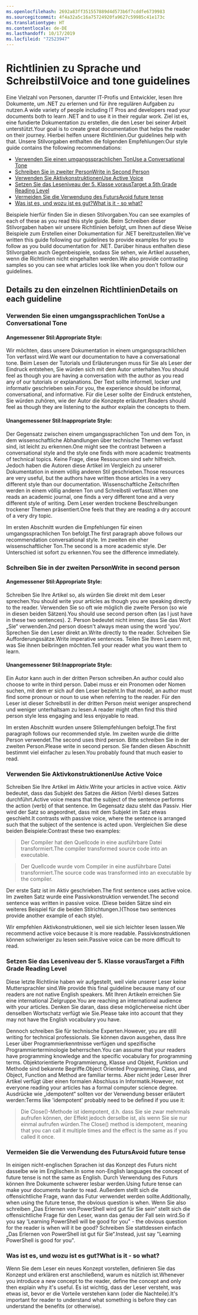 ```yaml
---
ms.openlocfilehash: 2692a83ff351557889d4d573b6f7cddfe6739983
ms.sourcegitcommit: 4f4a32a5c16a75724920fa9627c59985c41e173c
ms.translationtype: HT
ms.contentlocale: de-DE
ms.lasthandoff: 10/17/2019
ms.locfileid: "72523947"
---
```

# <a name="voice-and-tone-guidelines"></a><span data-ttu-id="9e248-101">Richtlinien zu Sprache und Schreibstil</span><span class="sxs-lookup"><span data-stu-id="9e248-101">Voice and tone guidelines</span></span>

<span data-ttu-id="9e248-102">Eine Vielzahl von Personen, darunter IT-Profis und Entwickler, lesen Ihre Dokumente, um .NET zu erlernen und für ihre regulären Aufgaben zu nutzen.</span><span class="sxs-lookup"><span data-stu-id="9e248-102">A wide variety of people including IT Pros and developers read your documents both to learn .NET and to use it in their regular work.</span></span>
<span data-ttu-id="9e248-103">Ziel ist es, eine fundierte Dokumentation zu erstellen, die den Leser bei seiner Arbeit unterstützt.</span><span class="sxs-lookup"><span data-stu-id="9e248-103">Your goal is to create great documentation that helps the reader on their journey.</span></span> <span data-ttu-id="9e248-104">Hierbei helfen unsere Richtlinien.</span><span class="sxs-lookup"><span data-stu-id="9e248-104">Our guidelines help with that.</span></span> <span data-ttu-id="9e248-105">Unsere Stilvorgaben enthalten die folgenden Empfehlungen:</span><span class="sxs-lookup"><span data-stu-id="9e248-105">Our style guide contains the following recommendations:</span></span>

- [<span data-ttu-id="9e248-106">Verwenden Sie einen umgangssprachlichen Ton</span><span class="sxs-lookup"><span data-stu-id="9e248-106">Use a Conversational Tone</span></span>](#use-a-conversational-tone)
- [<span data-ttu-id="9e248-107">Schreiben Sie in zweiter Person</span><span class="sxs-lookup"><span data-stu-id="9e248-107">Write in Second Person</span></span>](#write-in-2nd-person)
- [<span data-ttu-id="9e248-108">Verwenden Sie Aktivkonstruktionen</span><span class="sxs-lookup"><span data-stu-id="9e248-108">Use Active Voice</span></span>](#use-active-voice)
- [<span data-ttu-id="9e248-109">Setzen Sie das Leseniveau der 5. Klasse voraus</span><span class="sxs-lookup"><span data-stu-id="9e248-109">Target a 5th Grade Reading Level</span></span>](#target-a-fifth-grade-reading-level)
- [<span data-ttu-id="9e248-110">Vermeiden Sie die Verwendung des Futurs</span><span class="sxs-lookup"><span data-stu-id="9e248-110">Avoid future tense</span></span>](#avoid-future-tense)
- [<span data-ttu-id="9e248-111">Was ist es, und wozu ist es gut?</span><span class="sxs-lookup"><span data-stu-id="9e248-111">What is it - so what?</span></span>](#what-is-it-so-what)

<span data-ttu-id="9e248-112">Beispiele hierfür finden Sie in diesen Stilvorgaben.</span><span class="sxs-lookup"><span data-stu-id="9e248-112">You can see examples of each of these as you read this style guide.</span></span> <span data-ttu-id="9e248-113">Beim Schreiben dieser Stilvorgaben haben wir unsere Richtlinien befolgt, um Ihnen auf diese Weise Beispiele zum Erstellen einer Dokumentation für .NET bereitzustellen.</span><span class="sxs-lookup"><span data-stu-id="9e248-113">We've written this guide following our guidelines to provide examples for you to follow as you build documentation for .NET.</span></span> <span data-ttu-id="9e248-114">Darüber hinaus enthalten diese Stilvorgaben auch Gegenbeispiele, sodass Sie sehen, wie Artikel aussehen, wenn die Richtlinien nicht eingehalten werden.</span><span class="sxs-lookup"><span data-stu-id="9e248-114">We also provide contrasting samples so you can see what articles look like when you don't follow our guidelines.</span></span>

## <a name="details-on-each-guideline"></a><span data-ttu-id="9e248-115">Details zu den einzelnen Richtlinien</span><span class="sxs-lookup"><span data-stu-id="9e248-115">Details on each guideline</span></span>

### <a name="use-a-conversational-tone"></a><span data-ttu-id="9e248-116">Verwenden Sie einen umgangssprachlichen Ton</span><span class="sxs-lookup"><span data-stu-id="9e248-116">Use a Conversational Tone</span></span>

#### <a name="appropriate-style"></a><span data-ttu-id="9e248-117">Angemessener Stil:</span><span class="sxs-lookup"><span data-stu-id="9e248-117">Appropriate Style:</span></span>

<span data-ttu-id="9e248-118">Wir möchten, dass unsere Dokumentation in einem umgangssprachlichen Ton verfasst wird.</span><span class="sxs-lookup"><span data-stu-id="9e248-118">We want our documentation to have a conversational tone.</span></span> <span data-ttu-id="9e248-119">Beim Lesen der Tutorials und Erläuterungen muss für Sie als Leser der Eindruck entstehen, Sie würden sich mit dem Autor unterhalten.</span><span class="sxs-lookup"><span data-stu-id="9e248-119">You should feel as though you are having a conversation with the author as you read any of our tutorials or explanations.</span></span>
<span data-ttu-id="9e248-120">Der Text sollte informell, locker und informativ geschrieben sein.</span><span class="sxs-lookup"><span data-stu-id="9e248-120">For you, the experience should be informal, conversational, and informative.</span></span> <span data-ttu-id="9e248-121">Für die Leser sollte der Eindruck entstehen, Sie würden zuhören, wie der Autor die Konzepte erläutert.</span><span class="sxs-lookup"><span data-stu-id="9e248-121">Readers should feel as though they are listening to the author explain the concepts to them.</span></span>

#### <a name="inappropriate-style"></a><span data-ttu-id="9e248-122">Unangemessener Stil:</span><span class="sxs-lookup"><span data-stu-id="9e248-122">Inappropriate Style:</span></span>

<span data-ttu-id="9e248-123">Der Gegensatz zwischen einem umgangssprachlichen Ton und dem Ton, in dem wissenschaftliche Abhandlungen über technische Themen verfasst sind, ist leicht zu erkennen.</span><span class="sxs-lookup"><span data-stu-id="9e248-123">One might see the contrast between a conversational style and the style one finds with more academic treatments of technical topics.</span></span> <span data-ttu-id="9e248-124">Keine Frage, diese Ressourcen sind sehr hilfreich. Jedoch haben die Autoren diese Artikel im Vergleich zu unserer Dokumentation in einem völlig anderen Stil geschrieben.</span><span class="sxs-lookup"><span data-stu-id="9e248-124">Those resources are very useful, but the authors have written those articles in a very different style than our documentation.</span></span> <span data-ttu-id="9e248-125">Wissenschaftliche Zeitschriften werden in einem völlig anderen Ton und Schreibstil verfasst.</span><span class="sxs-lookup"><span data-stu-id="9e248-125">When one reads an academic journal, one finds a very different tone and a very different style of writing.</span></span>
<span data-ttu-id="9e248-126">Dem Leser werden trockene Beschreibungen trockener Themen präsentiert.</span><span class="sxs-lookup"><span data-stu-id="9e248-126">One feels that they are reading a dry account of a very dry topic.</span></span>

<span data-ttu-id="9e248-127">Im ersten Abschnitt wurden die Empfehlungen für einen umgangssprachlichen Ton befolgt.</span><span class="sxs-lookup"><span data-stu-id="9e248-127">The first paragraph above follows our recommendation conversational style.</span></span> <span data-ttu-id="9e248-128">Im zweiten ein eher wissenschaftlicher Ton.</span><span class="sxs-lookup"><span data-stu-id="9e248-128">The second is a more academic style.</span></span> <span data-ttu-id="9e248-129">Der Unterschied ist sofort zu erkennen.</span><span class="sxs-lookup"><span data-stu-id="9e248-129">You see the difference immediately.</span></span>

### <a name="write-in-second-person"></a><span data-ttu-id="9e248-130">Schreiben Sie in der zweiten Person</span><span class="sxs-lookup"><span data-stu-id="9e248-130">Write in second person</span></span>

#### <a name="appropriate-style"></a><span data-ttu-id="9e248-131">Angemessener Stil:</span><span class="sxs-lookup"><span data-stu-id="9e248-131">Appropriate Style:</span></span>

<span data-ttu-id="9e248-132">Schreiben Sie Ihre Artikel so, als würden Sie direkt mit dem Leser sprechen.</span><span class="sxs-lookup"><span data-stu-id="9e248-132">You should write your articles as though you are speaking directly to the reader.</span></span> <span data-ttu-id="9e248-133">Verwenden Sie so oft wie möglich die zweite Person (so wie in diesen beiden Sätzen).</span><span class="sxs-lookup"><span data-stu-id="9e248-133">You should use second person often (as I just have in these two sentences).</span></span> <span data-ttu-id="9e248-134">2\. Person bedeutet nicht immer, dass Sie das Wort „Sie“ verwenden.</span><span class="sxs-lookup"><span data-stu-id="9e248-134">2nd person doesn't always mean using the word 'you'.</span></span> <span data-ttu-id="9e248-135">Sprechen Sie den Leser direkt an.</span><span class="sxs-lookup"><span data-stu-id="9e248-135">Write directly to the reader.</span></span> <span data-ttu-id="9e248-136">Schreiben Sie Aufforderungssätze.</span><span class="sxs-lookup"><span data-stu-id="9e248-136">Write imperative sentences.</span></span>
<span data-ttu-id="9e248-137">Teilen Sie Ihren Lesern mit, was Sie ihnen beibringen möchten.</span><span class="sxs-lookup"><span data-stu-id="9e248-137">Tell your reader what you want them to learn.</span></span>

#### <a name="inappropriate-style"></a><span data-ttu-id="9e248-138">Unangemessener Stil:</span><span class="sxs-lookup"><span data-stu-id="9e248-138">Inappropriate Style:</span></span>

<span data-ttu-id="9e248-139">Ein Autor kann auch in der dritten Person schreiben.</span><span class="sxs-lookup"><span data-stu-id="9e248-139">An author could also choose to write in third person.</span></span> <span data-ttu-id="9e248-140">Dabei muss er ein Pronomen oder Nomen suchen, mit dem er sich auf den Leser bezieht.</span><span class="sxs-lookup"><span data-stu-id="9e248-140">In that model, an author must find some pronoun or noun to use when referring to the reader.</span></span> <span data-ttu-id="9e248-141">Für den Leser ist dieser Schreibstil in der dritten Person meist weniger ansprechend und weniger unterhaltsam zu lesen.</span><span class="sxs-lookup"><span data-stu-id="9e248-141">A reader might often find this third person style less engaging and less enjoyable to read.</span></span>

<span data-ttu-id="9e248-142">Im ersten Abschnitt wurden unsere Stilempfehlungen befolgt.</span><span class="sxs-lookup"><span data-stu-id="9e248-142">The first paragraph follows our recommended style.</span></span> <span data-ttu-id="9e248-143">Im zweiten wurde die dritte Person verwendet.</span><span class="sxs-lookup"><span data-stu-id="9e248-143">The second uses third person.</span></span> <span data-ttu-id="9e248-144">Bitte schreiben Sie in der zweiten Person.</span><span class="sxs-lookup"><span data-stu-id="9e248-144">Please write in second person.</span></span> <span data-ttu-id="9e248-145">Sie fanden diesen Abschnitt bestimmt viel einfacher zu lesen.</span><span class="sxs-lookup"><span data-stu-id="9e248-145">You probably found that much easier to read.</span></span>

### <a name="use-active-voice"></a><span data-ttu-id="9e248-146">Verwenden Sie Aktivkonstruktionen</span><span class="sxs-lookup"><span data-stu-id="9e248-146">Use Active Voice</span></span>

<span data-ttu-id="9e248-147">Schreiben Sie Ihre Artikel im Aktiv.</span><span class="sxs-lookup"><span data-stu-id="9e248-147">Write your articles in active voice.</span></span> <span data-ttu-id="9e248-148">Aktiv bedeutet, dass das Subjekt des Satzes die Aktion (Verb) dieses Satzes durchführt.</span><span class="sxs-lookup"><span data-stu-id="9e248-148">Active voice means that the subject of the sentence performs the action (verb) of that sentence.</span></span> <span data-ttu-id="9e248-149">Im Gegensatz dazu steht das Passiv. Hier wird der Satz so angeordnet, dass mit dem Subjekt im Satz etwas geschieht.</span><span class="sxs-lookup"><span data-stu-id="9e248-149">It contrasts with passive voice, where the sentence is arranged such that the subject of the sentence is acted upon.</span></span> <span data-ttu-id="9e248-150">Vergleichen Sie diese beiden Beispiele:</span><span class="sxs-lookup"><span data-stu-id="9e248-150">Contrast these two examples:</span></span>

><span data-ttu-id="9e248-151">Der Compiler hat den Quellcode in eine ausführbare Datei transformiert.</span><span class="sxs-lookup"><span data-stu-id="9e248-151">The compiler transformed source code into an executable.</span></span>

><span data-ttu-id="9e248-152">Der Quellcode wurde vom Compiler in eine ausführbare Datei transformiert.</span><span class="sxs-lookup"><span data-stu-id="9e248-152">The source code was transformed into an executable by the compiler.</span></span>

<span data-ttu-id="9e248-153">Der erste Satz ist im Aktiv geschrieben.</span><span class="sxs-lookup"><span data-stu-id="9e248-153">The first sentence uses active voice.</span></span> <span data-ttu-id="9e248-154">Im zweiten Satz wurde eine Passivkonstruktion verwendet.</span><span class="sxs-lookup"><span data-stu-id="9e248-154">The second sentence was written in passive voice.</span></span>
<span data-ttu-id="9e248-155">(Diese beiden Sätze sind ein weiteres Beispiel für die beiden Stilrichtungen.)</span><span class="sxs-lookup"><span data-stu-id="9e248-155">(Those two sentences provide another example of each style).</span></span>

<span data-ttu-id="9e248-156">Wir empfehlen Aktivkonstruktionen, weil sie sich leichter lesen lassen.</span><span class="sxs-lookup"><span data-stu-id="9e248-156">We recommend active voice because it is more readable.</span></span> <span data-ttu-id="9e248-157">Passivkonstruktionen können schwieriger zu lesen sein.</span><span class="sxs-lookup"><span data-stu-id="9e248-157">Passive voice can be more difficult to read.</span></span>

### <a name="target-a-fifth-grade-reading-level"></a><span data-ttu-id="9e248-158">Setzen Sie das Leseniveau der 5. Klasse voraus</span><span class="sxs-lookup"><span data-stu-id="9e248-158">Target a Fifth Grade Reading Level</span></span>

<span data-ttu-id="9e248-159">Diese letzte Richtlinie haben wir aufgestellt, weil viele unserer Leser keine Muttersprachler sind.</span><span class="sxs-lookup"><span data-stu-id="9e248-159">We provide this final guideline because many of our readers are not native English speakers.</span></span>
<span data-ttu-id="9e248-160">Mit Ihren Artikeln erreichen Sie eine international Zielgruppe.</span><span class="sxs-lookup"><span data-stu-id="9e248-160">You are reaching an international audience with your articles.</span></span> <span data-ttu-id="9e248-161">Denken Sie daran, dass diese möglicherweise nicht über denselben Wortschatz verfügt wie Sie.</span><span class="sxs-lookup"><span data-stu-id="9e248-161">Please take into account that they may not have the English vocabulary you have.</span></span>

<span data-ttu-id="9e248-162">Dennoch schreiben Sie für technische Experten.</span><span class="sxs-lookup"><span data-stu-id="9e248-162">However, you are still writing for technical professionals.</span></span> <span data-ttu-id="9e248-163">Sie können davon ausgehen, dass Ihre Leser über Programmierkenntnisse verfügen und spezifische Programmierterminologie beherrschen.</span><span class="sxs-lookup"><span data-stu-id="9e248-163">You can assume that your readers have programming knowledge and the specific vocabulary for programming terms.</span></span> <span data-ttu-id="9e248-164">Objektorientierte Programmierung, Klasse und Objekt, Funktion und Methode sind bekannte Begriffe.</span><span class="sxs-lookup"><span data-stu-id="9e248-164">Object Oriented Programming, Class, and Object, Function and Method are familiar terms.</span></span> <span data-ttu-id="9e248-165">Aber nicht jeder Leser Ihrer Artikel verfügt über einen formalen Abschluss in Informatik.</span><span class="sxs-lookup"><span data-stu-id="9e248-165">However, not everyone reading your articles has a formal computer science degree.</span></span> <span data-ttu-id="9e248-166">Ausdrücke wie „idempotent“ sollten vor der Verwendung besser erläutert werden:</span><span class="sxs-lookup"><span data-stu-id="9e248-166">Terms like 'idempotent' probably need to be defined if you use it:</span></span>

> <span data-ttu-id="9e248-167">Die Close()-Methode ist idempotent, d.h. dass Sie sie zwar mehrmals aufrufen können, der Effekt jedoch derselbe ist, als wenn Sie sie nur einmal aufrufen würden.</span><span class="sxs-lookup"><span data-stu-id="9e248-167">The Close() method is idempotent, meaning that you can call it multiple times and the effect is the same as if you called it once.</span></span>

### <a name="avoid-future-tense"></a><span data-ttu-id="9e248-168">Vermeiden Sie die Verwendung des Futurs</span><span class="sxs-lookup"><span data-stu-id="9e248-168">Avoid future tense</span></span>

<span data-ttu-id="9e248-169">In einigen nicht-englischen Sprachen ist das Konzept des Futurs nicht dasselbe wie im Englischen.</span><span class="sxs-lookup"><span data-stu-id="9e248-169">In some non-English languages the concept of future tense is not the same as English.</span></span> <span data-ttu-id="9e248-170">Durch Verwendung des Futurs können Ihre Dokumente schwerer lesbar werden.</span><span class="sxs-lookup"><span data-stu-id="9e248-170">Using future tense can make your documents harder to read.</span></span> <span data-ttu-id="9e248-171">Außerdem stellt sich die offensichtliche Frage, wann das Futur verwendet werden sollte.</span><span class="sxs-lookup"><span data-stu-id="9e248-171">Additionally, when using the future tense, the obvious question is when.</span></span> <span data-ttu-id="9e248-172">Wenn Sie also schreiben „Das Erlernen von PowerShell wird gut für Sie sein“ stellt sich die offensichtliche Frage für den Leser, wann das genau der Fall sein wird.</span><span class="sxs-lookup"><span data-stu-id="9e248-172">So if you say 'Learning PowerShell will be good for you" - the obvious question for the reader is when will it be good?</span></span> <span data-ttu-id="9e248-173">Schreiben Sie stattdessen einfach „Das Erlernen von PowerShell ist gut für Sie“.</span><span class="sxs-lookup"><span data-stu-id="9e248-173">Instead, just say "Learning PowerShell is good for you".</span></span>

### <a name="what-is-it---so-what"></a><span data-ttu-id="9e248-174">Was ist es, und wozu ist es gut?</span><span class="sxs-lookup"><span data-stu-id="9e248-174">What is it - so what?</span></span>

<span data-ttu-id="9e248-175">Wenn Sie dem Leser ein neues Konzept vorstellen, definieren Sie das Konzept und erklären erst anschließend, warum es nützlich ist.</span><span class="sxs-lookup"><span data-stu-id="9e248-175">Whenever you introduce a new concept to the reader, define the concept and only then explain why it's useful.</span></span> <span data-ttu-id="9e248-176">Es ist wichtig, dass der Leser versteht, was etwas ist, bevor er die Vorteile verstehen kann (oder die Nachteile).</span><span class="sxs-lookup"><span data-stu-id="9e248-176">It's important for reader to understand what something is before they can understand the benefits (or otherwise).</span></span>
